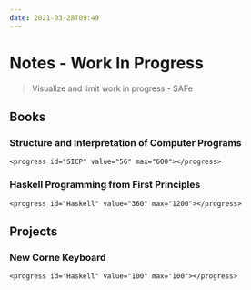 ```yaml
---
date: 2021-03-28T09:49
---
```


# Notes - Work In Progress

> Visualize and limit work in progress - SAFe

## Books

### Structure and Interpretation of Computer Programs
``` {=html}
<progress id="SICP" value="56" max="600"></progress>
```

### Haskell Programming from First Principles
``` {=html}
<progress id="Haskell" value="360" max="1200"></progress>
```

## Projects

### New Corne Keyboard
``` {=html}
<progress id="Haskell" value="100" max="100"></progress>
```
